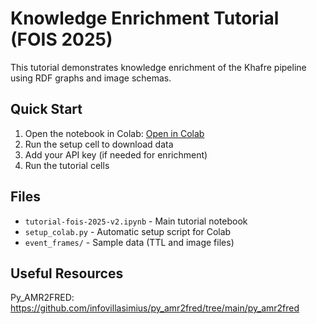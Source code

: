 # Knowledge Enrichment Tutorial (FOIS 2025)

This tutorial demonstrates knowledge enrichment of the Khafre pipeline using RDF graphs and image schemas.

## Quick Start

1. Open the notebook in Colab: [Open in Colab](https://colab.research.google.com/github/StenDoipanni/demos-tutorials/blob/main/tutorial-fois-2025/tutorial-fois-2025-v2.ipynb)
2. Run the setup cell to download data
3. Add your API key (if needed for enrichment)
4. Run the tutorial cells

## Files

- `tutorial-fois-2025-v2.ipynb` - Main tutorial notebook
- `setup_colab.py` - Automatic setup script for Colab
- `event_frames/` - Sample data (TTL and image files)

## Useful Resources

Py_AMR2FRED: https://github.com/infovillasimius/py_amr2fred/tree/main/py_amr2fred
